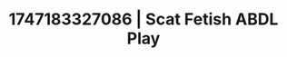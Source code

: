 ---
categories:
- Twerking tease
- Erotic AI content
- Punk lovers
- Cyberpunk intimacy
- Shadow kink
image: /assets/images/1747183327086.png
layout: post
seo:
  description: Featured content with high-quality ABDL Play, Scat Fetish. HD images
    available.
  keywords: ABDL Play, Scat Fetish
  og_image: /assets/images/1747183327086.png
  schema_type: VisualArtwork
tags:
- ABDL Play
- Scat Fetish
- '#1747183327086'
title: 1747183327086 | Scat Fetish ABDL Play
---